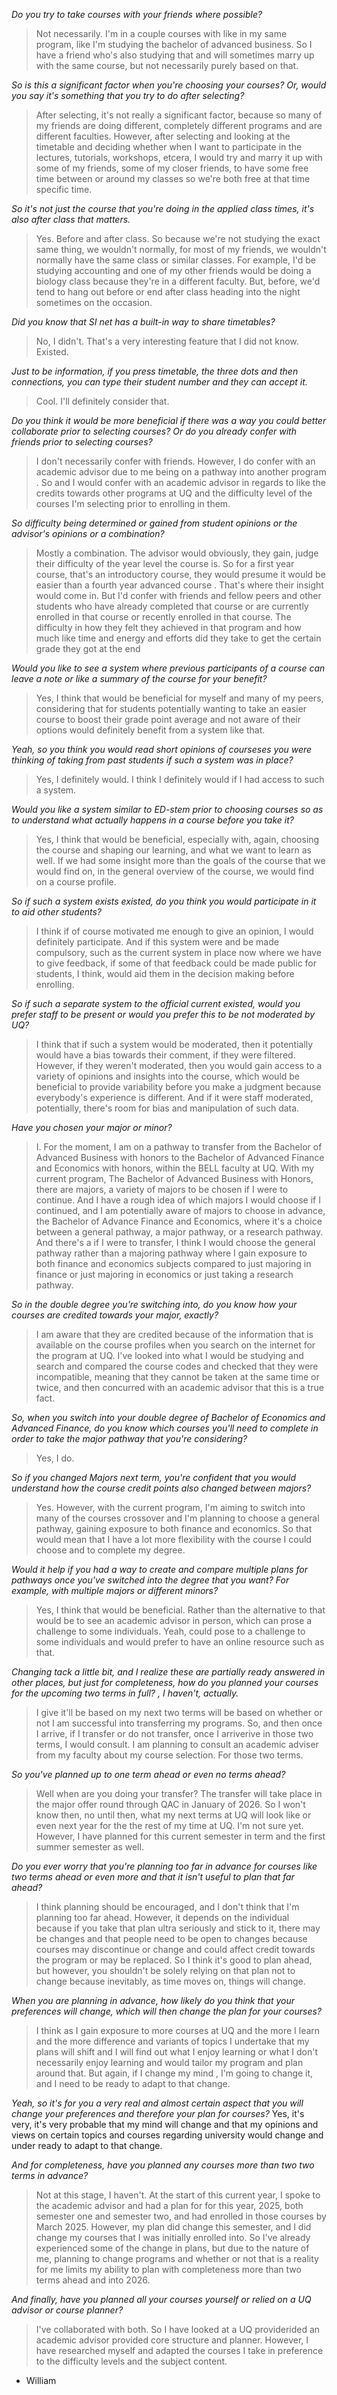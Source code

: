*Do you try to take courses with your friends where possible?*
> Not necessarily.
I'm in a couple courses with like in my same program, like I'm studying the bachelor of advanced business.
So I have a friend who's also studying that and will sometimes marry up with the same course, but not necessarily purely based on that.

*So is this a significant factor when you're choosing your courses? Or, would you say it's something that you try to do after selecting?*
> After selecting, it's not really a significant factor, because so many of my friends are doing different, completely different programs and are different faculties.
However, after selecting and looking at the timetable and deciding whether when I want to participate in the lectures, tutorials, workshops, etcera, I would try and marry it up with some of my friends, some of my closer friends, to have some free time between or around my classes
so we're both free at that time specific time.

*So it's not just the course that you're doing in the applied class times, it's also after class that matters.*
> Yes.
Before and after class.
So because we're not studying the exact same thing, we wouldn't normally, for most of my friends, we wouldn't normally have the same class or similar classes.
For example, I'd be studying accounting and one of my other friends would be doing a biology class because they're in a different faculty.
But, before, we'd tend to hang out before or end after class heading into the night sometimes on the occasion.

*Did you know that SI net has a built-in way to share timetables?*
> No, I didn't.
That's a very interesting feature that I did not know. Existed.

*Just to be information, if you press timetable, the three dots and then connections, you can type their student number and they can accept it.*
> Cool.
I'll definitely consider that.

*Do you think it would be more beneficial if there was a way you could better collaborate prior to selecting courses?
Or do you already confer with friends prior to selecting courses?*
> I don't necessarily confer with friends.
However, I do confer with an academic advisor due to me being on a pathway into another program .
So and I would confer with an academic advisor in regards to like the credits towards other programs at UQ and the difficulty level of the courses I'm selecting prior to enrolling in them.

*So difficulty being determined or gained from student opinions or the advisor's opinions or a combination?*
> Mostly a combination.
The advisor would obviously, they gain, judge their difficulty of the year level the course is.
So for a first year course, that's an introductory course, they would presume it would be easier than a fourth year advanced course .
That's where their insight would come in.
But I'd confer with friends and fellow peers and other students who have already completed that course or are currently enrolled in that course or recently enrolled in that course.
The difficulty in how they felt they achieved in that program and how much like time and energy and efforts did they take to get the certain grade they got at the end

*Would you like to see a system where previous participants of a course can leave a note or like a summary of the course for your benefit?*
> Yes, I think that would be beneficial for myself and many of my peers, considering that for students potentially wanting to take an easier course to boost their grade point average and not aware of their options would definitely benefit from a system like that.

*Yeah, so you think you would read short opinions of courseses you were thinking of taking from past students if such a system was in place?*
> Yes, I definitely would.
I think I definitely would if I had access to such a system.

*Would you like a system similar to ED-stem prior to choosing courses so as to understand what actually happens in a course before you take it?*
> Yes, I think that would be beneficial, especially with, again, choosing the course and shaping our learning, and what we want to learn as well.
If we had some insight more than the goals of the course that we would find on, in the general overview of the course, we would find on a course profile.

*So if such a system exists existed, do you think you would participate in it to aid other students?*
> I think if of course motivated me enough to give an opinion, I would definitely participate.
And if this system were and be made compulsory, such as the current system in place now where we have to give feedback, if some of that feedback could be made public for students, I think, would aid them in the decision making before enrolling.

*So if such a separate system to the official current existed, would you prefer staff to be present or would you prefer this to be not moderated by UQ?*
> I think that if such a system would be moderated, then it potentially would have a bias towards their comment, if they were filtered.
However, if they weren't moderated, then you would gain access to a variety of opinions and insights into the course, which would be beneficial to provide variability before you make a judgment because everybody's experience is different.
And if it were staff moderated, potentially, there's room for bias and manipulation of such data.

*Have you chosen your major or minor?*
> I. For the moment, I am on a pathway to transfer from the Bachelor of Advanced Business with honors to the Bachelor of Advanced Finance and Economics with honors, within the BELL faculty at UQ.
With my current program, The Bachelor of Advanced Business with Honors, there are majors, a variety of majors to be chosen if I were to continue.
And I have a rough idea of which majors I would choose if I continued, and I am potentially aware of majors to choose in advance, the Bachelor of Advance Finance and Economics, where it's a choice between a general pathway, a major pathway, or a research pathway.
And there's a if I were to transfer, I think I would choose the general pathway rather than a majoring pathway where I gain exposure to both finance and economics subjects compared to just majoring in finance or just majoring in economics or just taking a research pathway.

*So in the double degree you're switching into, do you know how your courses are credited towards your major, exactly?*
> I am aware that they are credited because of the information that is available on the course profiles when you search on the internet for the program at UQ.
I've looked into what I would be studying and search and compared the course codes and checked that they were incompatible, meaning that they cannot be taken at the same time or twice, and then concurred with an academic advisor that this is a true fact.

*So, when you switch into your double degree of Bachelor of Economics and Advanced Finance,
do you know which courses you'll need to complete in order to take the major pathway that you're considering?*
> Yes, I do.

*So if you changed Majors next term, you're confident that you would understand how the course credit points also changed between majors?*
> Yes.
However, with the current program, I'm aiming to switch into many of the courses crossover and I'm planning to choose a general pathway, gaining exposure to both finance and economics.
So that would mean that I have a lot more flexibility with the course I could choose and to complete my degree.

*Would it help if you had a way to create and compare multiple plans for pathways once you've switched into the degree that you want?
For example, with multiple majors or different minors?*
> Yes, I think that would be beneficial. Rather than the alternative to that would be to see an academic advisor in person, which can prose a challenge to some individuals.
Yeah, could pose to a challenge to some individuals and would prefer to have an online resource such as that.

*Changing tack a little bit, and I realize these are partially ready answered in other places, but just for completeness, how do you planned your courses for the upcoming two terms in full? , I haven't, actually.*
> I give it'll be based on my next two terms will be based on whether or not I am successful into transferring my programs.
So, and then once I arrive, if I transfer or do not transfer, once I arriverive in those two terms, I would consult.
I am planning to consult an academic adviser from my faculty about my course selection. For those two terms.

*So you've planned up to one term ahead or even no terms ahead?*
> Well when are you doing your transfer?
The transfer will take place in the major offer round through QAC in January of 2026.
So I won't know then, no until then, what my next terms at UQ will look like or even next year for the the rest of my time at UQ.
I'm not sure yet.
However, I have planned for this current semester in term and the first summer semester as well.

*Do you ever worry that you're planning too far in advance for courses like two terms ahead or even more and that it isn't useful to plan that far ahead?*
> I think planning should be encouraged, and I don't think that I'm planning too far ahead.
However, it depends on the individual because if you take that plan ultra seriously and stick to it, there may be changes and that people need to be open to changes because courses may discontinue or change
and could affect credit towards the program or may be replaced.
So I think it's good to plan ahead, but however, you shouldn't be solely relying on that plan not to change because inevitably, as time moves on, things will change.

*When you are planning in advance, how likely do you think that your preferences will change, which will then change the plan for your courses?*
> I think as I gain exposure to more courses at UQ and the more I learn and the more difference and variants of topics I undertake that my plans will shift and I will find out what I enjoy learning or what I don't necessarily enjoy learning and would tailor my program and plan around that.
But again, if I change my mind , I'm going to change it, and I need to be ready to adapt to that change.

*Yeah, so it's for you a very real and almost certain aspect that you will change your preferences and therefore your plan for courses?*
Yes, it's very, it's very probable that my mind will change and that my opinions and views on certain topics and courses regarding university would change and under ready to adapt to that change.

*And for completeness, have you planned any courses more than two two terms in advance?*
> Not at this stage, I haven't.
At the start of this current year, I spoke to the academic advisor and had a plan for for this year, 2025, both semester one and semester two, and had enrolled in those courses by March 2025.
However, my plan did change this semester, and I did change my courses that I was initially enrolled into.
So I've already experienced some of the change in plans, but due to the nature of me, planning to change programs and whether or not that is a reality for me limits my ability to plan with completeness more than two terms ahead and into 2026.

*And finally, have you planned all your courses yourself or relied on a UQ advisor or course planner?*
> I've collaborated with both.
So I have looked at a UQ providerided an academic advisor provided core structure and planner.
However, I have researched myself and adapted the courses I take in preference to the difficulty levels and the subject content.

- William
